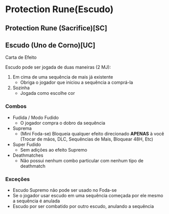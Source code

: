 # Protection Rune(Escudo)
## Protection Rune (Sacrifice)[SC]
## Escudo (Uno de Corno)[UC]
Carta de Efeito

Escudo pode ser jogada de duas maneiras (2 MJ):
1. Em cima de uma sequência de mais já existente
    - Obriga o jogador que iniciou a sequência a comprá-la
2. Sozinha
    - Jogada como escolhe cor

### Combos
- Fudida / Modo Fudido
    - O jogador compra o dobro da sequência
- Suprema
    - (Mini Foda-se) Bloqueia qualquer efeito direcionado **APENAS** à você (Trocar de mãos, DLC, Sequências de Mais, Bloquear 48H, Etc)
- Super Fudido
    - Sem adições ao efeito Supremo
- Deathmatches
    - Não possui nenhum combo particular com nenhum tipo de deathmatch
### Exceções
- Escudo Supremo não pode ser usado no Foda-se
- Se o jogador usar escudo em uma sequência começada por ele mesmo a sequência é anulada
- Escudo por ser combatido por outro escudo, anulando a sequência
